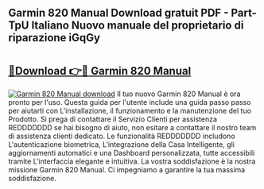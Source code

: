 ## Garmin 820 Manual Download gratuit PDF - Part-TpU Italiano Nuovo manuale del proprietario di riparazione iGqGy

# <h2><a href="http://df95oj.blite.top/?on=Garmin+820+Manual">🔗Download 👉🔴 Garmin 820 Manual</a></h2>

[![Garmin 820 Manual download](https://i.imgur.com/lujVjoI.png)](http://df95oj.blite.top/?on=Garmin+820+Manual)
Il tuo nuovo Garmin 820 Manual è ora pronto per l'uso. Questa guida per l'utente include una guida passo passo per aiutarti con L'installazione, il funzionamento e la manutenzione del tuo Prodotto. Si prega di contattare il Servizio Clienti per assistenza REDDDDDDD se hai bisogno di aiuto, non esitare a contattare il nostro team di assistenza clienti dedicato. Le funzionalità REDDDDDDD includono L'autenticazione biometrica, L'integrazione della Casa Intelligente, gli aggiornamenti automatici e una Dashboard personalizzata, tutte accessibili tramite L'interfaccia elegante e intuitiva. La vostra soddisfazione è la nostra missione Garmin 820 Manual. Ci impegniamo a garantire la tua massima soddisfazione.
